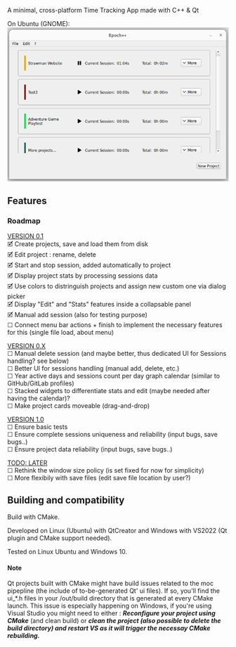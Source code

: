 A minimal, cross-platform Time Tracking App made with C++ & Qt

On Ubuntu (GNOME):
![A screenshot of the main page of the app on Ubuntu (GNOME)](tta-main-gnome-screenshot.png)

## Features

### Roadmap
<u>VERSION 0.1</u> <br/>
🗹 Create projects, save and load them from disk <br/>
🗹 Edit project : rename, delete <br/>
🗹 Start and stop session, added automatically to project <br/>
🗹 Display project stats by processing sessions data <br/>
🗹 Use colors to distringuish projects and assign new custom one via dialog picker <br/>
🗹 Display "Edit" and "Stats" features inside a collapsable panel <br/> 
🗹 Manual add session (also for testing purpose) <br/>
☐ Connect menu bar actions + finish to implement the necessary features for this (single file load, about menu) <br/>

<u>VERSION 0.X</u> <br/>
☐ Manual delete session (and maybe better, thus dedicated UI for Sessions handling? see below) <br/>
☐ Better UI for sessions handling (manual add, delete, etc.) <br/>
☐ Year active days and sessions count per day graph calendar (similar to GitHub/GitLab profiles) <br/>
☐ Stacked widgets to differentiate stats and edit (maybe needed after having the calendar)? <br/>
☐ Make project cards moveable (drag-and-drop) <br/>

<u>VERSION 1.0</u> <br/>
☐ Ensure basic tests <br/>
☐ Ensure complete sessions uniqueness and reliability (input bugs, save bugs..) <br/>
☐ Ensure project data reliability (input bugs, save bugs..) <br/>

<u>TODO: LATER</u> <br/>
☐ Rethink the window size policy (is set fixed for now for simplicity) <br/>
☐ More flexibily with save files (edit save file location by user?) <br/>

## Building and compatibility

Build with CMake.

Developed on Linux (Ubuntu) with QtCreator and Windows with VS2022 (Qt plugin and CMake support needed).

Tested on Linux Ubuntu and Windows 10.

#### Note
Qt projects built with CMake might have build issues related to the moc pipepline (the include of to-be-generated Qt' ui files). If so, you'll find the ui_*.h files in your /out/build directory that is generated at every CMake launch. This issue is especially happening on Windows, if you're using Visual Studio you might need to either : ***Reconfigure your project using CMake*** (and clean build) or ***clean the project (also possible to delete the build directory) and restart VS as it will trigger the necessay CMake rebuilding.***
